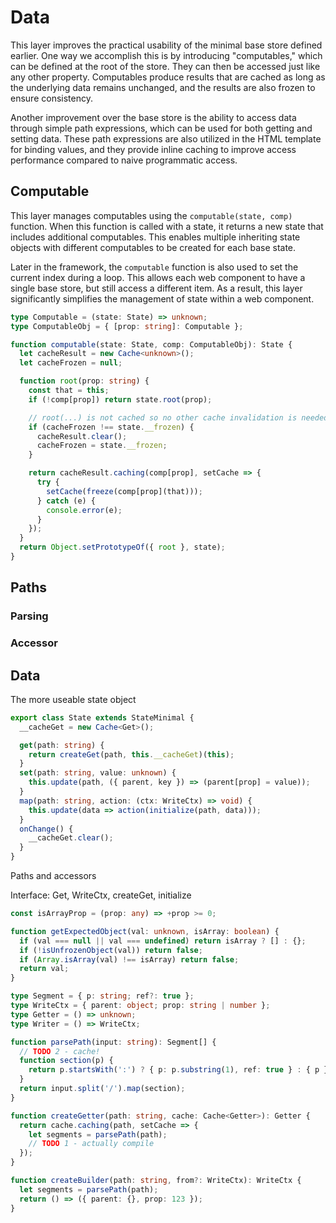 # Data

This layer improves the practical usability of the minimal base store defined
earlier. One way we accomplish this is by introducing "computables," which can
be defined at the root of the store. They can then be accessed just like any
other property. Computables produce results that are cached as long as the
underlying data remains unchanged, and the results are also frozen to ensure
consistency.

Another improvement over the base store is the ability to access data through
simple path expressions, which can be used for both getting and setting data.
These path expressions are also utilized in the HTML template for binding
values, and they provide inline caching to improve access performance compared
to naive programmatic access.

## Computable

This layer manages computables using the `computable(state, comp)` function.
When this function is called with a state, it returns a new state that includes
additional computables. This enables multiple inheriting state objects with
different computables to be created for each base state.

Later in the framework, the `computable` function is also used to set the
current index during a loop. This allows each web component to have a single
base store, but still access a different item. As a result, this layer
significantly simplifies the management of state within a web component.

```typescript
type Computable = (state: State) => unknown;
type ComputableObj = { [prop: string]: Computable };

function computable(state: State, comp: ComputableObj): State {
  let cacheResult = new Cache<unknown>();
  let cacheFrozen = null;

  function root(prop: string) {
    const that = this;
    if (!comp[prop]) return state.root(prop);

    // root(...) is not cached so no other cache invalidation is needed
    if (cacheFrozen !== state.__frozen) {
      cacheResult.clear();
      cacheFrozen = state.__frozen;
    }

    return cacheResult.caching(comp[prop], setCache => {
      try {
        setCache(freeze(comp[prop](that)));
      } catch (e) {
        console.error(e);
      }
    });
  }
  return Object.setPrototypeOf({ root }, state);
}
```

## Paths

### Parsing

### Accessor

## Data

The more useable state object

```typescript
export class State extends StateMinimal {
  __cacheGet = new Cache<Get>();

  get(path: string) {
    return createGet(path, this.__cacheGet)(this);
  }
  set(path: string, value: unknown) {
    this.update(path, ({ parent, key }) => (parent[prop] = value));
  }
  map(path: string, action: (ctx: WriteCtx) => void) {
    this.update(data => action(initialize(path, data)));
  }
  onChange() {
    __cacheGet.clear();
  }
}
```

Paths and accessors

Interface: Get, WriteCtx, createGet, initialize

```typescript
const isArrayProp = (prop: any) => +prop >= 0;

function getExpectedObject(val: unknown, isArray: boolean) {
  if (val === null || val === undefined) return isArray ? [] : {};
  if (!isUnfrozenObject(val)) return false;
  if (Array.isArray(val) !== isArray) return false;
  return val;
}

type Segment = { p: string; ref?: true };
type WriteCtx = { parent: object; prop: string | number };
type Getter = () => unknown;
type Writer = () => WriteCtx;

function parsePath(input: string): Segment[] {
  // TODO 2 - cache!
  function section(p) {
    return p.startsWith(':') ? { p: p.substring(1), ref: true } : { p };
  }
  return input.split('/').map(section);
}

function createGetter(path: string, cache: Cache<Getter>): Getter {
  return cache.caching(path, setCache => {
    let segments = parsePath(path);
    // TODO 1 - actually compile
  });
}

function createBuilder(path: string, from?: WriteCtx): WriteCtx {
  let segments = parsePath(path);
  return () => ({ parent: {}, prop: 123 });
}
```
